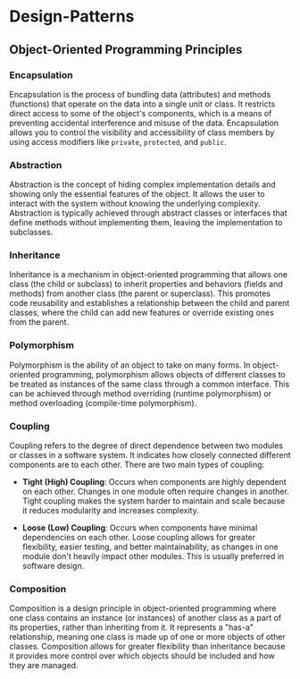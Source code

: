 # Design-Patterns

## Object-Oriented Programming Principles

### Encapsulation

Encapsulation is the process of bundling data (attributes) and methods (functions) that operate on the data into a single unit or class. It restricts direct access to some of the object's components, which is a means of preventing accidental interference and misuse of the data. Encapsulation allows you to control the visibility and accessibility of class members by using access modifiers like `private`, `protected`, and `public`.

### Abstraction

Abstraction is the concept of hiding complex implementation details and showing only the essential features of the object. It allows the user to interact with the system without knowing the underlying complexity. Abstraction is typically achieved through abstract classes or interfaces that define methods without implementing them, leaving the implementation to subclasses.

### Inheritance

Inheritance is a mechanism in object-oriented programming that allows one class (the child or subclass) to inherit properties and behaviors (fields and methods) from another class (the parent or superclass). This promotes code reusability and establishes a relationship between the child and parent classes, where the child can add new features or override existing ones from the parent.

### Polymorphism

Polymorphism is the ability of an object to take on many forms. In object-oriented programming, polymorphism allows objects of different classes to be treated as instances of the same class through a common interface. This can be achieved through method overriding (runtime polymorphism) or method overloading (compile-time polymorphism).

### Coupling

Coupling refers to the degree of direct dependence between two modules or classes in a software system. It indicates how closely connected different components are to each other. There are two main types of coupling:

- **Tight (High) Coupling**: Occurs when components are highly dependent on each other. Changes in one module often require changes in another. Tight coupling makes the system harder to maintain and scale because it reduces modularity and increases complexity.

- **Loose (Low) Coupling**: Occurs when components have minimal dependencies on each other. Loose coupling allows for greater flexibility, easier testing, and better maintainability, as changes in one module don't heavily impact other modules. This is usually preferred in software design.

### Composition

Composition is a design principle in object-oriented programming where one class contains an instance (or instances) of another class as a part of its properties, rather than inheriting from it. It represents a "has-a" relationship, meaning one class is made up of one or more objects of other classes. Composition allows for greater flexibility than inheritance because it provides more control over which objects should be included and how they are managed.
